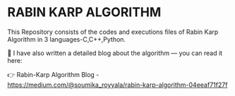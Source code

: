 # RABIN KARP ALGORITHM
This Repository consists of the codes and executions files of Rabin Karp Algorithm in 3 languages-C,C++,Python.

📖 I have also written a detailed blog about the algorithm — you can read it here:

👉 Rabin-Karp Algorithm Blog - https://medium.com/@soumika_royyala/rabin-karp-algorithm-04eeaf71f27f
